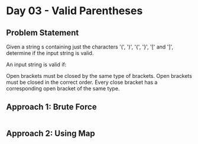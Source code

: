 
# Day 03 - Valid Parentheses

## Problem Statement
Given a string s containing just the characters '(', ')', '{', '}', '[' and ']', determine if the input string is valid.

An input string is valid if:

Open brackets must be closed by the same type of brackets.
Open brackets must be closed in the correct order.
Every close bracket has a corresponding open bracket of the same type.

## Approach 1: Brute Force
```javascript

```
## Approach 2: Using Map
```javascript

```
